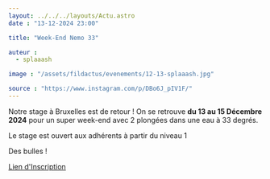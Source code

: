```yaml
---
layout: ../../../layouts/Actu.astro
date : "13-12-2024 23:00"

title: "Week-End Nemo 33"

auteur :
  - splaaash

image : "/assets/fildactus/evenements/12-13-splaaash.jpg"

source : "https://www.instagram.com/p/DBo6J_pIV1F/"
---
```


Notre stage à Bruxelles est de retour ! On se retrouve __du 13 au 15 Décembre 2024__ pour un super week-end avec 2 plongées dans une eau à 33 degrés.

Le stage est ouvert aux adhérents à partir du niveau 1

Des bulles !

[Lien d'Inscription](https://www.helloasso.com/associations/splaaash/evenements/sejour-nemo-33-du-13-au-15-decembre-2024)